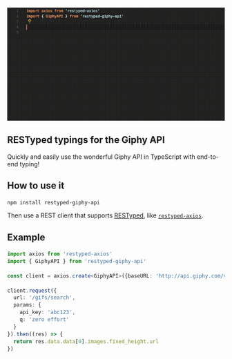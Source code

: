 <p align="center">
  <img src="/example.gif" />
</p>

## RESTyped typings for the Giphy API

Quickly and easily use the wonderful Giphy API in TypeScript with end-to-end typing!

## How to use it

`npm install restyped-giphy-api`

Then use a REST client that supports <a href="https://github.com/rawrmaan/restyped">RESTyped</a>, like <a href="https://github.com/rawrmaan/restyped-axios">`restyped-axios`</a>.

## Example

```typescript
import axios from 'restyped-axios'
import { GiphyAPI } from 'restyped-giphy-api'

const client = axios.create<GiphyAPI>({baseURL: 'http://api.giphy.com/v1'})

client.request({
  url: '/gifs/search',
  params: {
    api_key: 'abc123',
    q: 'zero effort'
  }
}).then((res) => {
  return res.data.data[0].images.fixed_height.url
})
```
